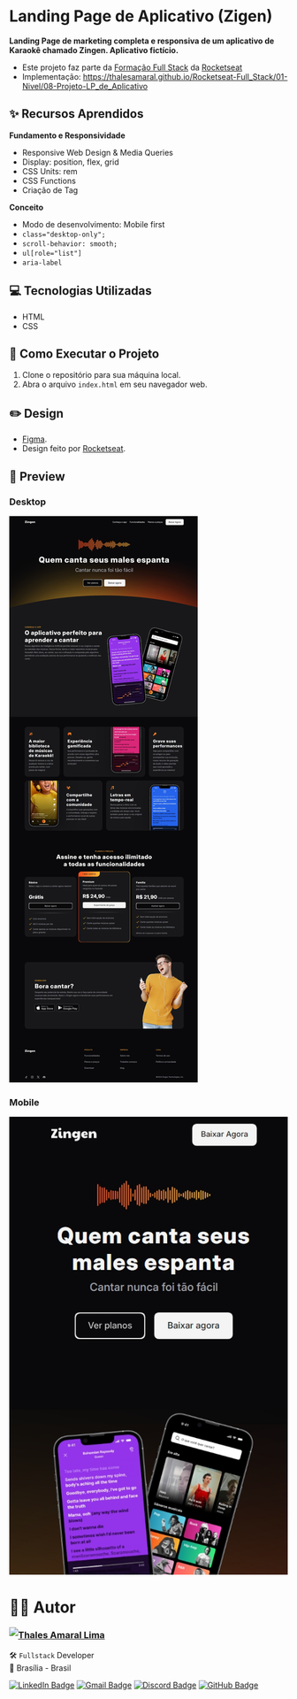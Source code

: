# Landing Page de Aplicativo (Zigen)

**Landing Page de marketing completa e responsiva de um aplicativo de Karaokê chamado Zingen. Aplicativo fictício.**

-   Este projeto faz parte da [Formação Full Stack](https://github.com/thalesamaral/Rocketseat-Full_Stack/tree/main) da [Rocketseat](https://www.rocketseat.com.br/)
-   Implementação: https://thalesamaral.github.io/Rocketseat-Full_Stack/01-Nivel/08-Projeto-LP_de_Aplicativo

## ✨ Recursos Aprendidos

**Fundamento e Responsividade**

-   Responsive Web Design & Media Queries
-   Display: position, flex, grid
-   CSS Units: rem
-   CSS Functions
-   Criação de Tag

**Conceito**

-   Modo de desenvolvimento: Mobile first
-   `class="desktop-only";`
-   `scroll-behavior: smooth;`
-   `ul[role="list"]`
-   `aria-label`

## 💻 Tecnologias Utilizadas

-   HTML
-   CSS

## 📝 Como Executar o Projeto

1. Clone o repositório para sua máquina local.
2. Abra o arquivo `index.html` em seu navegador web.

## ✏️ Design

-   [Figma](https://www.figma.com/community/file/1371886246180677672).
-   Design feito por [Rocketseat](https://www.rocketseat.com.br/).

## 👀 Preview

### Desktop

![Prévia da Landing Page de marketing do aplicativo](assets/readme/Preview-LP_de_Aplicativo.jpeg)

### Mobile

![Prévia da Landing Page de marketing do aplicativo. MOBILE](assets/readme/Preview-LP_de_Aplicativo-mobile02.jpeg)

<!-- ![Prévia da página de receita MOBILE](assets/readme/Preview-LP_de_Aplicativo-mobile.jpeg) -->

# 👨‍💻 Autor

<img align="left" src="https://www.github.com/thalesamaral.png?size=150">

### [**Thales Amaral Lima**](https://github.com/thalesamaral)

🛠 `Fullstack` Developer <br>
📍 Brasília - Brasil

<a href="https://www.linkedin.com/in/thales-amaral-lima"><img src="https://img.shields.io/badge/LinkedIn-0077B5?style=flat&logo=linkedin&logoColor=white" alt="LinkedIn Badge" height="25"></a>&nbsp;<a href="mailto:thaleslima225@gmail.com"><img src="https://img.shields.io/badge/Gmail-D14836?style=flat&logo=gmail&logoColor=white" alt="Gmail Badge" height="25"></a>&nbsp;<a href="#"><img src="https://img.shields.io/badge/Discord-%237289DA.svg?logo=discord&logoColor=white" title="Thales Amaral#0416" alt="Discord Badge" height="25"></a>&nbsp;<a href="https://www.github.com/thalesamaral"><img src="https://img.shields.io/badge/GitHub-100000?style=flat&logo=github&logoColor=white" alt="GitHub Badge" height="25"></a>&nbsp;<br clear="left"/>
